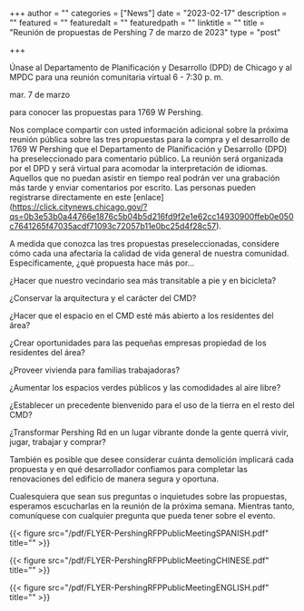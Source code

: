 +++
author = ""
categories = ["News"]
date = "2023-02-17"
description = ""
featured = ""
featuredalt = ""
featuredpath = ""
linktitle = ""
title = "Reunión de propuestas de Pershing 7 de marzo de 2023"
type = "post"

+++ 

Únase al Departamento de Planificación y Desarrollo (DPD) de Chicago y al MPDC para una reunión comunitaria virtual
6 - 7:30 p. m.

mar. 7 de marzo

para conocer las propuestas para 1769 W Pershing.

Nos complace compartir con usted información adicional sobre la próxima reunión pública sobre las tres propuestas para la compra y el desarrollo de 1769 W Pershing que el Departamento de Planificación y Desarrollo (DPD) ha preseleccionado para comentario público. La reunión será organizada por el DPD y será virtual para acomodar la interpretación de idiomas. Aquellos que no puedan asistir en tiempo real podrán ver una grabación más tarde y enviar comentarios por escrito. Las personas pueden registrarse directamente en este [enlace] (https://click.citynews.chicago.gov/?qs=0b3e53b0a44766e1876c5b04b5d216fd9f2e1e62cc14930900ffeb0e050c7641265f47035acdf71093c72057b11e0bc25d4f28c57).

A medida que conozca las tres propuestas preseleccionadas, considere cómo cada una afectaría la calidad de vida general de nuestra comunidad. Específicamente, ¿qué propuesta hace más por...

¿Hacer que nuestro vecindario sea más transitable a pie y en bicicleta?

¿Conservar la arquitectura y el carácter del CMD?

¿Hacer que el espacio en el CMD esté más abierto a los residentes del área?

¿Crear oportunidades para las pequeñas empresas propiedad de los residentes del área?

¿Proveer vivienda para familias trabajadoras?

¿Aumentar los espacios verdes públicos y las comodidades al aire libre?

¿Establecer un precedente bienvenido para el uso de la tierra en el resto del CMD?

¿Transformar Pershing Rd en un lugar vibrante donde la gente querrá vivir, jugar, trabajar y comprar?

También es posible que desee considerar cuánta demolición implicará cada propuesta y en qué desarrollador confiamos para completar las renovaciones del edificio de manera segura y oportuna.

Cualesquiera que sean sus preguntas o inquietudes sobre las propuestas, esperamos escucharlas en la reunión de la próxima semana. Mientras tanto, comuníquese con cualquier pregunta que pueda tener sobre el evento.

{{< figure src="/pdf/FLYER-PershingRFPPublicMeetingSPANISH.pdf" title="" >}}

{{< figure src="/pdf/FLYER-PershingRFPPublicMeetingCHINESE.pdf" title="" >}}

{{< figure src="/pdf/FLYER-PershingRFPPublicMeetingENGLISH.pdf" title="" >}}




